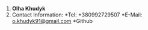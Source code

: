 1. **Olha Khudyk**
2. Contact Information:
   *Tel: +380992729507
   *E-Mail: o.khudyk91@gmail.com
   *Github
